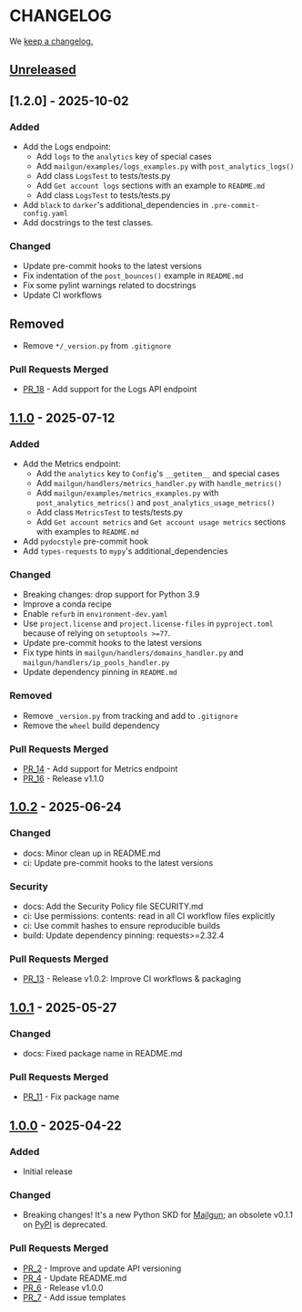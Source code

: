 # CHANGELOG

We [keep a changelog.](http://keepachangelog.com/)

## [Unreleased]

## [1.2.0] - 2025-10-02

### Added

- Add the Logs endpoint:
  - Add `logs` to the `analytics` key of special cases
  - Add `mailgun/examples/logs_examples.py` with `post_analytics_logs()`
  - Add class `LogsTest` to tests/tests.py
  - Add `Get account logs` sections with an example to `README.md`
  - Add class `LogsTest` to tests/tests.py
- Add `black` to `darker`'s additional_dependencies in `.pre-commit-config.yaml`
- Add docstrings to the test classes.

### Changed

- Update pre-commit hooks to the latest versions
- Fix indentation of the `post_bounces()` example in `README.md`
- Fix some pylint warnings related to docstrings
- Update CI workflows

## Removed

- Remove `*/_version.py` from `.gitignore`

### Pull Requests Merged

- [PR_18](https://github.com/mailgun/mailgun-python/pull/18) - Add support for the Logs API endpoint

## [1.1.0] - 2025-07-12

### Added

- Add the Metrics endpoint:
  - Add the `analytics` key to `Config`'s `__getitem__` and special cases
  - Add `mailgun/handlers/metrics_handler.py` with `handle_metrics()`
  - Add `mailgun/examples/metrics_examples.py` with `post_analytics_metrics()` and `post_analytics_usage_metrics()`
  - Add class `MetricsTest` to tests/tests.py
  - Add `Get account metrics` and `Get account usage metrics` sections with examples to `README.md`
- Add `pydocstyle` pre-commit hook
- Add `types-requests` to `mypy`'s additional_dependencies

### Changed

- Breaking changes: drop support for Python 3.9
- Improve a conda recipe
- Enable `refurb` in `environment-dev.yaml`
- Use `project.license` and `project.license-files` in `pyproject.toml` because of relying on `setuptools >=77`.
- Update pre-commit hooks to the latest versions
- Fix type hints in `mailgun/handlers/domains_handler.py` and `mailgun/handlers/ip_pools_handler.py`
- Update dependency pinning in `README.md`

### Removed

- Remove `_version.py` from tracking and add to `.gitignore`
- Remove the `wheel` build dependency

### Pull Requests Merged

- [PR_14](https://github.com/mailgun/mailgun-python/pull/14) - Add support for Metrics endpoint
- [PR_16](https://github.com/mailgun/mailgun-python/pull/16) - Release v1.1.0

## [1.0.2] - 2025-06-24

### Changed

- docs: Minor clean up in README.md
- ci: Update pre-commit hooks to the latest versions

### Security

- docs: Add the Security Policy file SECURITY.md
- ci: Use permissions: contents: read in all CI workflow files explicitly
- ci: Use commit hashes to ensure reproducible builds
- build: Update dependency pinning: requests>=2.32.4

### Pull Requests Merged

- [PR_13](https://github.com/mailgun/mailgun-python/pull/13) - Release v1.0.2: Improve CI workflows & packaging

## [1.0.1] - 2025-05-27

### Changed

- docs: Fixed package name in README.md

### Pull Requests Merged

- [PR_11](https://github.com/mailgun/mailgun-python/pull/11) - Fix package name

## [1.0.0] - 2025-04-22

### Added

- Initial release

### Changed

- Breaking changes! It's a new Python SKD for [Mailgun](http://www.mailgun.com/); an obsolete v0.1.1 on [PyPI](https://pypi.org/project/mailgun/0.1.1/) is deprecated.

### Pull Requests Merged

- [PR_2](https://github.com/mailgun/mailgun-python/pull/2) - Improve and update API versioning
- [PR_4](https://github.com/mailgun/mailgun-python/pull/4) - Update README.md
- [PR_6](https://github.com/mailgun/mailgun-python/pull/6) - Release v1.0.0
- [PR_7](https://github.com/mailgun/mailgun-python/pull/7) - Add issue templates

[1.0.0]: https://github.com/mailgun/mailgun-python/releases/tag/v1.0.0
[1.0.1]: https://github.com/mailgun/mailgun-python/releases/tag/v1.0.1
[1.0.2]: https://github.com/mailgun/mailgun-python/releases/tag/v1.0.2
[1.1.0]: https://github.com/mailgun/mailgun-python/releases/tag/v1.1.0
[unreleased]: https://github.com/mailgun/mailgun-python/compare/v1.1.0...HEAD
